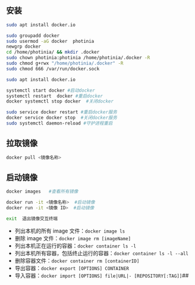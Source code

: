 ## 安装
```bash
sudo apt install docker.io

sudo groupadd docker
sudo usermod -aG docker  photinia
newgrp docker
cd /home/photinia/ && mkdir .docker
sudo chown photinia:photinia /home/photinia/.docker -R
sudo chmod g+rwx "/home/photinia/.docker" -R
sudo chmod 666 /var/run/docker.sock
```

```bash
sudo apt install docker.io
```
```bash
systemctl start docker #启动docker
systemctl restart  docker #重启docker
docker systemctl stop docker  #关闭docker

sudo service docker restart #重启docker服务
docker service docker stop  #关闭docker服务
sudo systemctl daemon-reload #守护进程重启
```

## 拉取镜像
```bash
docker pull <镜像名称>
```

## 启动镜像
```bash
docker images   #查看所有镜像

docker run -it <镜像名称>  #启动镜像
docker run -it <镜像 ID>  #启动镜像

exit  退出镜像交互终端

```

- 列出本机的所有 image 文件：`docker image ls`
- 删除 image 文件：`docker image rm [imageName]`
- 列出本机正在运行的容器：`docker container ls -l`
- 列出本机所有容器，包括终止运行的容器：`docker container ls -l --all`
- 删除容器文件：`docker container rm [containerID]`
- 导出容器：`docker export [OPTIONS] CONTAINER`
- 导入容器：`docker import [OPTIONS] file|URL|- [REPOSITORY[:TAG]]`## 